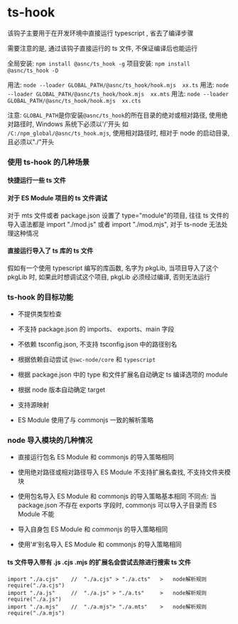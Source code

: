 # ts-hook

该钩子主要用于在开发环境中直接运行 typescript , 省去了编译步骤

需要注意的是, 通过该钩子直接运行的 ts 文件, 不保证编译后也能运行


全局安装: `npm install @asnc/ts_hook -g`
项目安装: `npm install @asnc/ts_hook -D`

用法: `node --loader GLOBAL_PATH/@asnc/ts_hook/hook.mjs  xx.ts`
用法: `node --loader GLOBAL_PATH/@asnc/ts_hook/hook.mjs  xx.mts`
用法: `node --loader GLOBAL_PATH/@asnc/ts_hook/hook.mjs  xx.cts`

注意: `GLOBAL_PATH`是你安装`@asnc/ts_hook`的所在目录的绝对或相对路径, 使用绝对路径时, Windows 系统下必须以'/'开头
如 `/C:/npm_global/@asnc/ts_hook.mjs`, 使用相对路径时, 相对于 node 的启动目录, 且必须以"./"开头

### 使用 ts-hook 的几种场景

#### 快捷运行一些 ts 文件

#### 对于 ES Module 项目的 ts 文件调试

对于 mts 文件或者 package.json 设置了 type="module"的项目, 往往 ts 文件的导入语法都是 import "./mod.js" 或者 import "./mod.mjs", 对于 ts-node 无法处理这种情况

#### 直接运行导入了 ts 库的 ts 文件

假如有一个使用 typescript 编写的库函数, 名字为 pkgLib, 当项目导入了这个 pkgLib 时, 如果此时想调试这个项目, pkgLib 必须经过编译, 否则无法运行

### ts-hook 的目标功能

-   不提供类型检查
-   不支持 package.json 的 imports、 exports、main 字段
-   不依赖 tsconfig.json, 不支持 tsconfig.json 中的路径别名

-   根据依赖自动尝试 `@swc-node/core` 和 `typescript`

-   根据 package.json 中的 type 和文件扩展名自动确定 ts 编译选项的 module
-   根据 node 版本自动确定 target
-   支持源映射

-   ES Module 使用了与 commonjs 一致的解析策略

### node 导入模块的几种情况

-   直接运行包名
    ES Module 和 commonjs 的导入策略相同

-   使用绝对路径或相对路径导入
    ES Module 不支持扩展名查找, 不支持文件夹模块

-   使用包名导入
    ES Module 和 commonjs 的导入策略基本相同
    不同点: 当 package.json 不存在 exports 字段时, commonjs 可以导入子目录而 ES Module 不能

-   导入自身包
    ES Module 和 commonjs 的导入策略相同

-   使用'#'别名导入
    ES Module 和 commonjs 的导入策略相同

#### ts 文件导入带有 .js .cjs .mjs 的扩展名会尝试去除进行搜索 ts 文件

```
import "./a.cjs"    //  "./a.cjs" > "./a.cts"   >   node解析规则 require("./a.cjs")
import "./a.js"     //  "./a.js" > "./a.ts"     >   node解析规则 require("./a.js")
import "./a.mjs"    //  "./a.mjs"> "./a.mts"    >   node解析规则 require("./a.mjs")

```
